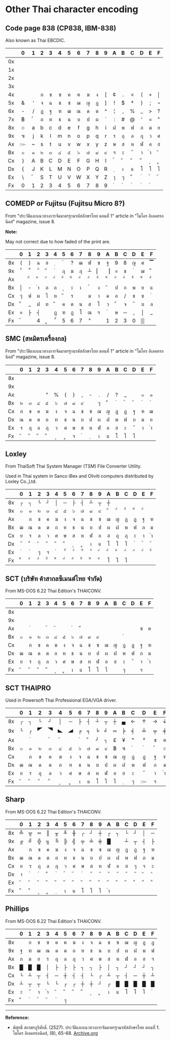 # Other Thai character encoding

## Code page 838 (CP838, IBM-838)

Also known as Thai EBCDIC.

|    | 0 | 1 | 2 | 3 | 4 | 5 | 6 | 7 | 8 | 9 | A | B | C | D | E | F |
|:--:|:-:|:-:|:-:|:-:|:-:|:-:|:-:|:-:|:-:|:-:|:-:|:-:|:-:|:-:|:-:|:-:|
| 0x |   |   |   |   |   |   |   |   |   |   |   |   |   |   |   |   |
| 1x |   |   |   |   |   |   |   |   |   |   |   |   |   |   |   |   |
| 2x |   |   |   |   |   |   |   |   |   |   |   |   |   |   |   |   |
| 3x |   |   |   |   |   |   |   |   |   |   |   |   |   |   |   |   |
| 4x |   |   | ก | ข | ฃ | ค | ฅ | ฆ | ง | [ | ¢ | . | < | ( | + | │ |
| 5x | & | ' | จ | ฉ | ช | ซ | ฌ | ญ | ฎ | ] | ! | $ | * | ) | ; | ¬ |
| 6x | - | / | ฏ | ฐ | ฑ | ฒ | ณ | ด | ต | ^ | ¦ | , | % | _ | > | ? |
| 7x | ฿ |  ๎ | ถ | ท | ธ | น | บ | ป | ผ | ` | : | # | @ | ' | = | " |
| 8x | ๏ | a | b | c | d | e | f | g | h | i | ฝ | พ | ฟ | ภ | ม | ย |
| 9x | ๚ | j | k | l | m | n | o | p | q | r | ร | ฤ | ล | ฦ | ว | ศ |
| Ax | ๛ | ~ | s | t | u | v | w | x | y | z | ษ | ส | ห | ฬ | อ | ฮ |
| Bx | ๐ | ๑ | ๒ | ๓ | ๔ | ๕ | ๖ | ๗ | ๘ | ๙ | ฯ | ะ | ั | า | ำ |  ิ |
| Cx | } | A | B | C | D | E | F | G | H | I |  ้ |  ี |  ึ |  ื |  ุ |  ู |
| Dx | { | J | K | L | M | N | O | P | Q | R |  ฺ | เ | แ | โ | ใ | ไ |
| Ex | \ |  ๊ | S | T | U | V | W | X | Y | Z | ๅ | ๆ |  ็ |  ่ |  ้ |  ๊ |
| Fx | 0 | 1 | 2 | 3 | 4 | 5 | 6 | 7 | 8 | 9 |  ๋ |  ์ |  ํ |  ๋ |  ์ |   |

## COMEDP or Fujitsu (Fujitsu Micro 8?)

From "ประวัติและแนวทางการจัดมาตรฐานรหัสอักษรไทย ตอนที่ 1" article in "ไมโคร อิเลคทรอนิคส์" magazine, issue 8.

**Note:**

May not correct due to how faded of the print are.

|    | 0 | 1 | 2 | 3 | 4 | 5 | 6 | 7 | 8 | 9 | A | B | C | D | E | F |
|:--:|:-:|:-:|:-:|:-:|:-:|:-:|:-:|:-:|:-:|:-:|:-:|:-:|:-:|:-:|:-:|:-:|
| 8x | ( | ) | ฉ | ฮ |  ฺ |  ์ | ? | ฒ | ฬ | ซ | ฐ | 9 | 8 | ญ | ศ | ▔ |
| 9x |  ั่ |  ั๊ |  ั๋ |  ิ์ |  ํ | ฤ | ฆ | ฦ | ┴ | ▏ | ▕ | = | ธ |  ํ | ฌ |  ็ |
| Ax |   |  ิ้ |  ิ๊ |  ิ๋ |  ี่ |  ี้ |  ี๊ |  ี๋ |  ึ่ |  ึ้ |  ึ๊ |  ึ๋ |  ื่ |  ื้ |  ื๊ |  ื๋ |
| Bx | │ | - |  ำ | ภ | ถ |  ุ | ะ | เ |  ้ | ง |  ิ | ป | ก | พ | ย | แ |
| Cx | ๆ | ฟ | ผ | ไ | ห |  ี | ร |   | ม | า | ด | อ | / | ช | ข |  ่ |
| Dx |  ื | _ | ฝ | ท |  ึ | ค | ต | น | ส | ใ | ว |  ิ่ | จ |  ั | บ | ล |
| Ex | = | ├ | ┤ |   | ฎ | ฑ | ฏ | โ | ณ | ฯ |  ๋ | ษ | ─ | , | │ | _ |
| Fx |  ๊ |   | 4 |  ู |  ั้ | 5 | 6 | 7 | " |   | 1 | 2 | 3 | 0 | ▒ |   |

## SMC (สหมิตรเครื่องกล)

From "ประวัติและแนวทางการจัดมาตรฐานรหัสอักษรไทย ตอนที่ 1" article in "ไมโคร อิเลคทรอนิคส์" magazine, issue 8.

|    | 0 | 1 | 2 | 3 | 4 | 5 | 6 | 7 | 8 | 9 | A | B | C | D | E | F |
|:--:|:-:|:-:|:-:|:-:|:-:|:-:|:-:|:-:|:-:|:-:|:-:|:-:|:-:|:-:|:-:|:-:|
| 8x |   |   |   |   |   |   |   |   |   |   |   |   |   |   |   |   |
| 9x |   |   |   |   |   |   |   |   |   |   |   |   |   |   |   |   |
| Ax |   |   |   | " | % | ( | ) | , | - | . | / | ? | _ |   | ๐ | ๑ |
| Bx | ๒ | ๓ | ๔ | ๕ | ๖ | ๗ | ๘ | ๙ |   | ๆ |  ็ |  ่ |  ้ |  ๊ |  ๋ |  ์ |
| Cx | ก | ข | ค | ฆ | ง | จ | ฉ | ช | ซ | ฌ | ญ | ฎ | ฏ | ฐ | ฑ | ฒ |
| Dx | ณ | ด | ต | ถ | ท | ธ | น | บ | ป | ผ | ฝ | พ | ฟ | ภ | ม | ย |
| Ex | ร | ฤ | ล | ฦ | ว | ศ | ษ | ส | ห | ฬ | อ | ฮ | ะ | ั | า | ำ |
| Fx |  ิ |  ี |  ึ |  ื |  ุ |  ู | ฯ |  ํ |  ฺ | เ | แ | โ | ใ | ไ |   |   |

## Loxley

From ThaiSoft Thai System Manager (TSM) File Converter Utility.

Used in Thai system in Sanco iBex and Oliviti computers distributed by Loxley Co.,Ltd.

|    | 0 | 1 | 2 | 3 | 4 | 5 | 6 | 7 | 8 | 9 | A | B | C | D | E | F |
|:--:|:-:|:-:|:-:|:-:|:-:|:-:|:-:|:-:|:-:|:-:|:-:|:-:|:-:|:-:|:-:|:-:|
| 8x | ┌ | ┐ | └ | ┘ | │ | ─ | ├ | ┤ | ┴ | ┬ | ┼ |   |   |   |   |   |
| 9x | ๐ | ๑ | ๒ | ๓ | ๔ | ๕ | ๖ | ๗ | ๘ | ๙ |  ิ์ |  ี่ |  ี้ |  ี๊ |  ี๋ |   |
| Ax |   | ก | ข | ค | ฆ | ง | จ | ฉ | ช | ซ | ฌ | ญ | ฎ | ฏ | ฐ | ฑ |
| Bx | ฒ | ณ | ด | ต | ถ | ท | ธ | น | บ | ป | ผ | ฝ | พ | ฟ | ภ | ม |
| Cx | ย | ร | ล | ว | ศ | ษ | ส | ห | ฬ | อ | ฮ | ฤ | ฦ | ะ | า | ﻿ำ |
| Dx | ั |  ็ |  ิ |  ี |  ึ |  ื |  ุ |  ู | เ | แ | โ | ใ | ไ | ﻿่ | ﻿้ | ﻿๊  |
| Ex | ﻿๋ | ﻿์ | ๆ | ฯ |  ํ |  ั้ |  ั่ |  ั๊ |  ั๋ |  ิ่ |  ิ้ |  ิ๊ |  ิ๋ |  ิ์ |  ี่ |  ี้ |
| Fx |  ี๊ |  ี๋ |  ึ่ |  ึ้ |  ึ๊ |  ึ๋ |  ื่ |  ื้ |  ื๊ |  ื๋ | โ | ใ | ไ |   |   |   |

## SCT (บริษัท ค้าสากลซีเมนต์ไทย จำกัด)

From MS-DOS 6.22 Thai Edition's THAICONV.

|    | 0 | 1 | 2 | 3 | 4 | 5 | 6 | 7 | 8 | 9 | A | B | C | D | E | F |
|:--:|:-:|:-:|:-:|:-:|:-:|:-:|:-:|:-:|:-:|:-:|:-:|:-:|:-:|:-:|:-:|:-:|
| 8x |   |   |   |   |   |   |   |   |   |   |   |   |   |   |   |   |
| 9x |   |   |   |   |   |   |   |   |   |   |   |   |   |   |   |   |
| Ax |   |  ่ |   |  ้ |  ๊ |   |  ๋ |  ็ |   |   |   |   |   |   | ฃ | ฅ |
| Bx | ๐ | ๑ | ๒ | ๓ | ๔ | ๕ | ๖ | ๗ | ๘ | ๙ |   |   |  ์ |   |   |   |
| Cx |   | ก | ข | ค | ฆ | ง | จ | ฉ | ช | ซ | ฌ | ญ | ฎ | ฏ | ฐ | ฑ |
| Dx | ฒ | ณ | ด | ต | ถ | ท | ธ | น | บ | ป | ผ | ฝ | พ | ฟ | ภ | ม |
| Ex | ย | ร | ฤ | ล | ว | ศ | ษ | ส | ห | ฬ | อ | ฮ | ะ | ั | า | ﻿ำ |
| Fx |  ิ |  ี |  ึ |  ื |  ุ |  ู | เ | แ | โ | ใ | ไ |   | ๆ |   | ฯ |   |

## SCT THAIPRO

Used in Powersoft Thai Professional EGA/VGA driver.

|    | 0 | 1 | 2 | 3 | 4 | 5 | 6 | 7 | 8 | 9 | A | B | C | D | E | F |
|:--:|:-:|:-:|:-:|:-:|:-:|:-:|:-:|:-:|:-:|:-:|:-:|:-:|:-:|:-:|:-:|:-:|
| 8x | ┌ | ┐ | └ | ┘ | │ | ─ | ├ | ┤ | ┴ | ┬ | ┼ | ▄ | ← | ↑ | → | ↓ |
| 9x | ╰ | ╭ | 🭚 | 🭥 | 🬿 | 🭊  | ╒ | ╕ | ╘ | ╛ | ═ | ╞ | ╡ | ╧ | ╤ | ╪ |
| Ax |   |  ่ |   |  ้ |  ๊ |   |  ๋ |  ็ | ╯ | ╮ | £ | ¥ | ⁿ | ² | ฃ | ฅ |
| Bx | ๐ | ๑ | ๒ | ๓ | ๔ | ๕ | ๖ | ๗ | ๘ | ๙ | ฿ | ๚ |  ์ |  ํ |  ๎ | ๏ |
| Cx |   | ก | ข | ค | ฆ | ง | จ | ฉ | ช | ซ | ฌ | ญ | ฎ | ฏ | ฐ | ฑ |
| Dx | ฒ | ณ | ด | ต | ถ | ท | ธ | น | บ | ป | ผ | ฝ | พ | ฟ | ภ | ม |
| Ex | ย | ร | ฤ | ล | ว | ศ | ษ | ส | ห | ฬ | อ | ฮ | ะ | ั | า | ﻿ำ |
| Fx |  ิ |  ี |  ึ |  ื |  ุ |  ู | เ | แ | โ | ใ | ไ |  ฺ | ๆ | ๛ | ฯ |   |

## Sharp

From MS-DOS 6.22 Thai Edition's THAICONV.

|    | 0 | 1 | 2 | 3 | 4 | 5 | 6 | 7 | 8 | 9 | A | B | C | D | E | F |
|:--:|:-:|:-:|:-:|:-:|:-:|:-:|:-:|:-:|:-:|:-:|:-:|:-:|:-:|:-:|:-:|:-:|
| 8x | ╩ | ╦ | ═ | ║ | ╥ | ╨ | ╫ | ┌ | ┘ | ┼ | ┌ | ┐ | └ | ┘ | │ | ─ |
| 9x | ╔ | ╝ | ╬ | ╗ | ╚ | ╠ | ╣ | ╤ | ╧ | ╪ | █ |   | ┴ | ┬ | ┤ | ├ |
| Ax |   | ก | ข | ค | ฆ | ง | จ | ฉ | ช | ซ | ฌ | ญ | ฎ | ฏ | ฐ | ฑ |
| Bx | ฒ | ณ | ด | ต | ถ | ท | ธ | น | บ | ป | ผ | ฝ | พ | ฟ | ภ | ม |
| Cx | ย | ร | ฤ | ล | ฦ | ว | ศ | ษ | ส | ห | ฬ | อ | ฮ | ๆ | ฯ | ะ |
| Dx | า | ﻿ํ | ﻿์ | ﻿็ | ﻿่ | ﻿้ | ﻿๊ | ﻿๋ | ﻿ั | ﻿ั | ﻿ั | ﻿ั | ﻿ั | ﻿ั | ﻿ิ | ﻿ิ |
| Ex | ﻿ิ | ﻿ิ | ﻿ิ | ﻿ี | ﻿ี | ﻿ี | ﻿ี | ﻿ี | ﻿ึ | ﻿ึ | ﻿ึ | ﻿ึ | ﻿ึ | ﻿ื | ﻿ื | ﻿ื |
| Fx | ﻿ื | ﻿ื | ﻿ุ | ﻿ู |  ฺ | เ | แ | โ | ใ | ไ | ﻿ำ |   |   |   |   |   |

## Phillips

From MS-DOS 6.22 Thai Edition's THAICONV.

|    | 0 | 1 | 2 | 3 | 4 | 5 | 6 | 7 | 8 | 9 | A | B | C | D | E | F |
|:--:|:-:|:-:|:-:|:-:|:-:|:-:|:-:|:-:|:-:|:-:|:-:|:-:|:-:|:-:|:-:|:-:|
| 8x |   | ก | ข | ฃ | ค | ฅ | ฆ | ง | จ | ฉ | ช | ซ | ฌ | ญ | ฎ | ฏ |
| 9x | ฐ | ฑ | ฒ | ณ | ด | ต | ถ | ท | ธ | น | บ | ป | ผ | ฝ | พ | ฟ |
| Ax | ภ | ม | ย | ร | ฤ | ล | ฦ | ว | ศ | ษ | ส | ห | ฬ | อ | ฮ | ฯ |
| Bx | █ | █ | █ | │ | ├ | ├ | ├ | ┐ | ┐ | ├ | │ | ┐ | ┘ | ┘ | ┘ | ┐ |
| Cx | └ | ┴ | ┬ | ┤ | ─ | ┼ | ┤ | ┤ | └ | ┌ | ┴ | ┬ | ┤ | ─ | ┼ | ┴ |
| Dx | ┴ | ┬ | ┬ | └ | └ | ┌ | ┌ | ┼ | ┼ | ┘ | ┌ | █ | █ | █ | █ | █ |
| Ex | ะ | ั | า | ำ |  ิ |  ี |  ึ |  ื |  ุ |  ู | เ | แ | โ | ใ | ไ |  ์ |
| Fx |  ็ |  ่ |  ้ |  ๊ |  ๋ | ๆ |   |   |   |   |   |   |   |   |   |   |

---

**Reference:**

* พิสุทธิ์ สถาพรภูริศักดิ์. (2527). ประวัติและแนวทางการจัดมาตรฐานรหัสอักษรไทย ตอนที่ 1. ไมโคร อิเลคทรอนิคส์, (8), 65-68. [Archive.org](https://archive.org/details/micro-electronics-magazine-issue-8/page/64/mode/2up)
